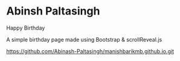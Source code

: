 # Abinsh Paltasingh
Happy Birthday

A simple birthday page made using Bootstrap & scrollReveal.js

https://github.com/Abinash-Paltasingh/manishbarikmb.github.io.git

